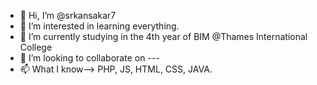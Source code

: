 - 👋 Hi, I’m @srkansakar7
- 👀 I’m interested in learning everything.
- 🌱 I’m currently studying in the 4th year of BIM @Thames International College
- 💞️ I’m looking to collaborate on ---
- 📫 What I know--> PHP, JS, HTML, CSS, JAVA.

<!---
srkansakar7/srkansakar7 is a ✨ special ✨ repository because its `README.md` (this file) appears on your GitHub profile.
You can click the Preview link to take a look at your changes.
--->
